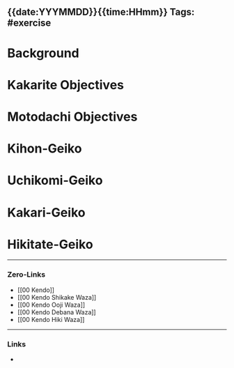 {{date:YYYMMDD}}{{time:HHmm}}
Tags: #exercise   
---

# Background

# Kakarite Objectives

# Motodachi Objectives

# Kihon-Geiko

# Uchikomi-Geiko

# Kakari-Geiko

# Hikitate-Geiko

---
### Zero-Links
- [[00 Kendo]]
- [[00 Kendo Shikake Waza]]
- [[00 Kendo Ooji Waza]]
- [[00 Kendo Debana Waza]]
- [[00 Kendo Hiki Waza]]
---
### Links
- 
